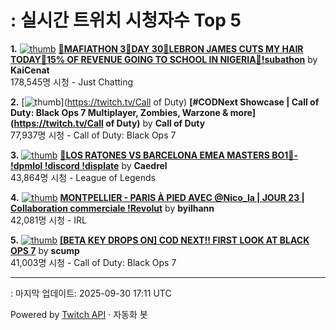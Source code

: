 # : 실시간 트위치 시청자수 Top 5

**1.** [![thumb](https://static-cdn.jtvnw.net/previews-ttv/live_user_kaicenat-320x180.jpg)](https://twitch.tv/KaiCenat)
**[🎉MAFIATHON 3🎉DAY 30🎉LEBRON JAMES CUTS MY HAIR TODAY🎉15% OF REVENUE GOING TO SCHOOL IN NIGERIA🎉!subathon](https://twitch.tv/KaiCenat)** by **KaiCenat**<br>178,545명 시청  - Just Chatting

**2.** [![thumb](https://static-cdn.jtvnw.net/previews-ttv/live_user_callofduty-320x180.jpg)](https://twitch.tv/Call of Duty)
**[#CODNext Showcase | Call of Duty: Black Ops 7 Multiplayer, Zombies, Warzone & more](https://twitch.tv/Call of Duty)** by **Call of Duty**<br>77,937명 시청  - Call of Duty: Black Ops 7

**3.** [![thumb](https://static-cdn.jtvnw.net/previews-ttv/live_user_caedrel-320x180.jpg)](https://twitch.tv/Caedrel)
**[🔴LOS RATONES VS BARCELONA EMEA MASTERS BO1🔴-  !dpmlol !discord !displate](https://twitch.tv/Caedrel)** by **Caedrel**<br>43,864명 시청  - League of Legends

**4.** [![thumb](https://static-cdn.jtvnw.net/previews-ttv/live_user_byilhann-320x180.jpg)](https://twitch.tv/byilhann)
**[MONTPELLIER - PARIS À PIED AVEC @Nico_la | JOUR 23 | Collaboration commerciale !Revolut](https://twitch.tv/byilhann)** by **byilhann**<br>42,081명 시청  - IRL

**5.** [![thumb](https://static-cdn.jtvnw.net/previews-ttv/live_user_scump-320x180.jpg)](https://twitch.tv/scump)
**[[BETA KEY DROPS ON] COD NEXT!! FIRST LOOK AT BLACK OPS 7](https://twitch.tv/scump)** by **scump**<br>41,003명 시청  - Call of Duty: Black Ops 7


---
: 마지막 업데이트: 2025-09-30 17:11 UTC

Powered by [Twitch API](https://dev.twitch.tv/docs/api/reference) · 자동화 봇